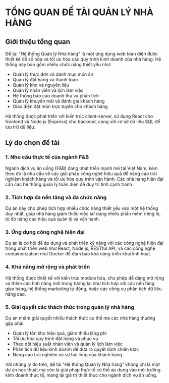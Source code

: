 # TỔNG QUAN ĐỀ TÀI QUẢN LÝ NHÀ HÀNG

## Giới thiệu tổng quan

Đề tài "Hệ thống Quản lý Nhà hàng" là một ứng dụng web toàn diện được thiết kế để số hóa và tối ưu hóa các quy trình kinh doanh của nhà hàng. Hệ thống này bao gồm nhiều chức năng thiết yếu như:

- Quản lý thực đơn và danh mục món ăn
- Quản lý đặt hàng và thanh toán
- Quản lý kho và nguyên liệu
- Quản lý nhân viên và lịch làm việc
- Hệ thống báo cáo doanh thu và phân tích
- Quản lý khuyến mãi và đánh giá khách hàng
- Giao diện đặt món trực tuyến cho khách hàng

Hệ thống được phát triển với kiến trúc client-server, sử dụng React cho frontend và Node.js (Express) cho backend, cùng với cơ sở dữ liệu SQL để lưu trữ dữ liệu.

## Lý do chọn đề tài

### 1. Nhu cầu thực tế của ngành F&B

Ngành dịch vụ ăn uống (F&B) đang phát triển mạnh mẽ tại Việt Nam, kèm theo đó là nhu cầu về các giải pháp công nghệ hiệu quả để nâng cao trải nghiệm khách hàng và tối ưu hóa quy trình vận hành. Các nhà hàng hiện đại cần các hệ thống quản lý toàn diện để duy trì tính cạnh tranh.

### 2. Tích hợp đa nền tảng và đa chức năng

Dự án này cho phép tích hợp nhiều chức năng thiết yếu vào một hệ thống duy nhất, giúp nhà hàng giảm thiểu việc sử dụng nhiều phần mềm riêng lẻ, từ đó nâng cao hiệu quả quản lý và vận hành.

### 3. Ứng dụng công nghệ hiện đại

Dự án là cơ hội để áp dụng và phát triển kỹ năng với các công nghệ hiện đại trong phát triển web như React, Node.js, RESTful API, và các công nghệ containerization như Docker để đảm bảo khả năng triển khai linh hoạt.

### 4. Khả năng mở rộng và phát triển

Hệ thống được thiết kế với kiến trúc module hóa, cho phép dễ dàng mở rộng và thêm các tính năng mới trong tương lai như tích hợp với các nền tảng giao hàng, hệ thống marketing tự động, hoặc các công cụ phân tích dữ liệu nâng cao.

### 5. Giải quyết các thách thức trong quản lý nhà hàng

Dự án nhằm giải quyết nhiều thách thức cụ thể mà các nhà hàng thường gặp phải:
- Quản lý tồn kho hiệu quả, giảm thiểu lãng phí
- Tối ưu hóa quy trình đặt hàng và phục vụ
- Theo dõi hiệu suất nhân viên và quản lý lịch làm việc
- Phân tích dữ liệu kinh doanh để đưa ra quyết định chiến lược
- Nâng cao trải nghiệm và sự hài lòng của khách hàng

Với những lý do trên, đề tài "Hệ thống Quản lý Nhà hàng" không chỉ là một dự án học thuật mà còn là giải pháp thực tế có thể áp dụng vào môi trường kinh doanh thực tế, mang lại giá trị thiết thực cho ngành dịch vụ ăn uống. 